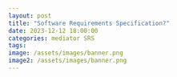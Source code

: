 ```yaml
---
layout: post
title: "Software Requirements Specification?"
date: 2023-12-12 18:00:00
categories: mediator SRS
tags:
image: /assets/images/banner.png
image2: /assets/images/banner.png
---
```

